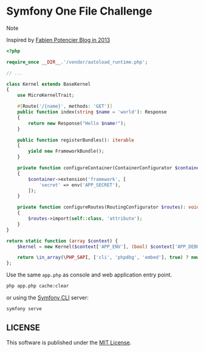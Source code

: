 # Symfony One File Challenge

> [!NOTE]
> Inspired by [Fabien Potencier Blog in 2013](http://fabien.potencier.org/packing-a-symfony-full-stack-framework-application-in-one-file-introduction.html)

```php
<?php

require_once __DIR__.'/vendor/autoload_runtime.php';

// ...

class Kernel extends BaseKernel
{
    use MicroKernelTrait;

    #[Route('/{name}', methods: 'GET')]
    public function index(string $name = 'world'): Response
    {
        return new Response("Hello $name!");
    }

    public function registerBundles(): iterable
    {
        yield new FrameworkBundle();
    }

    private function configureContainer(ContainerConfigurator $container, LoaderInterface $loader, ContainerBuilder $builder): void
    {
        $container->extension('framework', [
            'secret' => env('APP_SECRET'),
        ]);
    }

    private function configureRoutes(RoutingConfigurator $routes): void
    {
        $routes->import(self::class, 'attribute');
    }
}

return static function (array $context) {
    $kernel = new Kernel($context['APP_ENV'], (bool) $context['APP_DEBUG']);

    return \in_array(\PHP_SAPI, ['cli', 'phpdbg', 'embed'], true) ? new Application($kernel) : $kernel;
};
```

Use the same `app.php` as console and web application entry point.

```bash
php app.php cache:clear
```

or using the [Symfony CLI](https://symfony.com/download) server:

```bash
symfony serve
```

## LICENSE

This software is published under the [MIT License](LICENSE).
